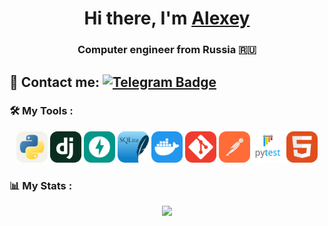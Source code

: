 ### <h1 align="center">Hi there, I'm <a href="https://daniilshat.ru/" target="_blank">Alexey</a></h1>

<h3 align="center">Computer engineer from Russia 🇷🇺</h3>

## :e-mail:  Contact me: [![Telegram Badge](https://img.shields.io/badge/Telegram-blue?style=flat-square&logo=Telegram&logoColor=white)](https://t.me/akhomanko)

### :hammer_and_wrench: My Tools :

<div align="center">
  <img src="https://github.com/tandpfun/skill-icons/blob/main/icons/Python-Light.svg" title="Python" alt="Python" width="50" height="50"/>
  <img src="https://github.com/tandpfun/skill-icons/blob/main/icons/Django.svg" title="Django" alt="Django" width="50" height="50"/>
  <img src="https://github.com/tandpfun/skill-icons/blob/main/icons/FastAPI.svg" title="Fastapi" alt="Fastapi" width="50" height="50"/>
  <!-- <img src="https://github.com/tandpfun/skill-icons/blob/main/icons/Flask-Light.svg" title="Flask" alt="Flask" width="50" height="50"/>-->
  <!-- <img src="https://github.com/tandpfun/skill-icons/blob/main/icons/PostgreSQL-Light.svg" title="Postgresql" alt="Postgresql" width="50" height="50"/>-->
  <img src="https://github.com/tandpfun/skill-icons/blob/main/icons/SQLite.svg" title="SQLite" alt="SQLite" width="50" height="50"/>
  <!-- <img src="https://github.com/tandpfun/skill-icons/blob/main/icons/Redis-Light.svg" title="Redis" alt="Redis" width="50" height="50"/>-->
  <img src="https://github.com/tandpfun/skill-icons/blob/main/icons/Docker.svg" title="Docker" alt="Docker" width="50" height="50"/>
  <!-- <img src="https://github.com/tandpfun/skill-icons/blob/main/icons/Nginx.svg" title="Nginx" alt="Nginx" width="50" height="50"/>-->
  
  <!-- <img src="https://github.com/devicons/devicon/blob/master/icons/ubuntu/ubuntu-plain.svg" title="Ubuntu" alt="Ubuntu" width="50" height="50"/>-->
  <img src="https://github.com/tandpfun/skill-icons/blob/main/icons/Git.svg" title="Git" alt="Git" width="50" height="50"/>
  <img src="https://github.com/tandpfun/skill-icons/blob/main/icons/Postman.svg" title="Postman" alt="Postman" width="50" height="50"/>
  <img src="https://github.com/devicons/devicon/blob/master/icons/pytest/pytest-original-wordmark.svg" title="Pytest" alt="Pytest" width="50" height="50"/>
  <!-- <img src="https://github.com/tandpfun/skill-icons/blob/main/icons/RabbitMQ-Light.svg" title="RabbitMQ" alt="RabbitMQ" width="50" height="50"/>-->
  <img src="https://github.com/tandpfun/skill-icons/blob/main/icons/HTML.svg" title="HTML" alt="HTML" width="50" height="50"/>
</div>

### :bar_chart: My Stats :

<div align="center">
  <img src="http://github-readme-streak-stats.herokuapp.com?user=kh199&theme=ligth&background=fffff" width="570"/>
</div>
<!--
**AKhomanko/Akhomanko** is a ✨ _special_ ✨ repository because its `README.md` (this file) appears on your GitHub profile.

Here are some ideas to get you started:
- 🔭 I’m currently working on ...
- 🌱 I’m currently learning ...
- 👯 I’m looking to collaborate on ...
- 🤔 I’m looking for help with ...
- 💬 Ask me about ...
- 📫 How to reach me: ...
- 😄 Pronouns: ...
- ⚡ Fun fact: ...
-->

